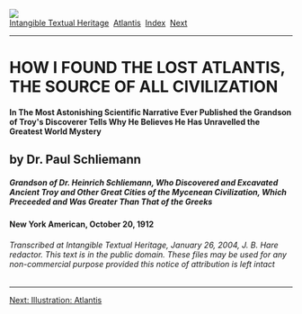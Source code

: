 [![](../../cdshop/ithlogo.png)](../../index)  
[Intangible Textual Heritage](../../index)  [Atlantis](../index) 
[Index](index)  [Next](hif01) 

------------------------------------------------------------------------

# HOW I FOUND THE LOST ATLANTIS, THE SOURCE OF ALL CIVILIZATION

#### In The Most Astonishing Scientific Narrative Ever Published the Grandson of Troy's Discoverer Tells Why He Believes He Has Unravelled the Greatest World Mystery

## by Dr. Paul Schliemann

##### Grandson of Dr. Heinrich Schliemann, Who Discovered and Excavated Ancient Troy and Other Great Cities of the Mycenean Civilization, Which Preceeded and Was Greater Than That of the Greeks

#### New York American, October 20, 1912

###### Transcribed at Intangible Textual Heritage, January 26, 2004, J. B. Hare redactor. This text is in the public domain. These files may be used for any non-commercial purpose provided this notice of attribution is left intact

------------------------------------------------------------------------

[Next: Illustration: Atlantis](hif01)
